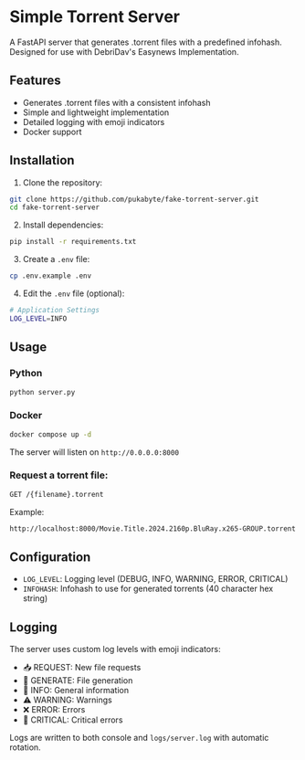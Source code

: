 # Simple Torrent Server

A FastAPI server that generates .torrent files with a predefined infohash. Designed for use with DebriDav's Easynews Implementation.

## Features

- Generates .torrent files with a consistent infohash
- Simple and lightweight implementation
- Detailed logging with emoji indicators
- Docker support

## Installation

1. Clone the repository:

```bash
git clone https://github.com/pukabyte/fake-torrent-server.git
cd fake-torrent-server
```

2. Install dependencies:

```bash
pip install -r requirements.txt
```

3. Create a `.env` file:

```bash
cp .env.example .env
```

4. Edit the `.env` file (optional):

```bash
# Application Settings
LOG_LEVEL=INFO
```

## Usage

### Python

```bash
python server.py
```

### Docker

```bash
docker compose up -d
```

The server will listen on `http://0.0.0.0:8000`

### Request a torrent file:

```bash
GET /{filename}.torrent
```

Example:
```bash
http://localhost:8000/Movie.Title.2024.2160p.BluRay.x265-GROUP.torrent
```

## Configuration

- `LOG_LEVEL`: Logging level (DEBUG, INFO, WARNING, ERROR, CRITICAL)
- `INFOHASH`: Infohash to use for generated torrents (40 character hex string)

## Logging

The server uses custom log levels with emoji indicators:
- 📥 REQUEST: New file requests
- 🔄 GENERATE: File generation
- 📄 INFO: General information
- ⚠️ WARNING: Warnings
- ❌ ERROR: Errors
- 🚨 CRITICAL: Critical errors

Logs are written to both console and `logs/server.log` with automatic rotation.